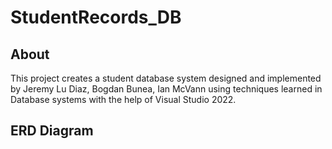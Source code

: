 # StudentRecords_DB

## About

  This project creates a student database system designed and implemented by Jeremy Lu Diaz, Bogdan Bunea, Ian McVann using techniques learned in Database systems with the help of Visual Studio 2022.

## ERD Diagram


